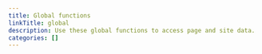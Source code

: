 ```yaml
---
title: Global functions
linkTitle: global
description: Use these global functions to access page and site data.
categories: []
---
```


